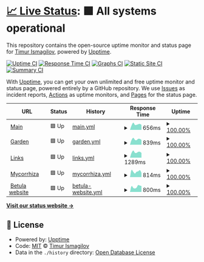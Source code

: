 # [📈 Live Status](https://bouncepaw.github.io/the-monitor): <!--live status--> **🟩 All systems operational**

This repository contains the open-source uptime monitor and status page for [Timur Ismagilov](https://bouncepaw.com), powered by [Upptime](https://github.com/upptime/upptime).

[![Uptime CI](https://github.com/bouncepaw/the-monitor/workflows/Uptime%20CI/badge.svg)](https://github.com/bouncepaw/the-monitor/actions?query=workflow%3A%22Uptime+CI%22)
[![Response Time CI](https://github.com/bouncepaw/the-monitor/workflows/Response%20Time%20CI/badge.svg)](https://github.com/bouncepaw/the-monitor/actions?query=workflow%3A%22Response+Time+CI%22)
[![Graphs CI](https://github.com/bouncepaw/the-monitor/workflows/Graphs%20CI/badge.svg)](https://github.com/bouncepaw/the-monitor/actions?query=workflow%3A%22Graphs+CI%22)
[![Static Site CI](https://github.com/bouncepaw/the-monitor/workflows/Static%20Site%20CI/badge.svg)](https://github.com/bouncepaw/the-monitor/actions?query=workflow%3A%22Static+Site+CI%22)
[![Summary CI](https://github.com/bouncepaw/the-monitor/workflows/Summary%20CI/badge.svg)](https://github.com/bouncepaw/the-monitor/actions?query=workflow%3A%22Summary+CI%22)

With [Upptime](https://upptime.js.org), you can get your own unlimited and free uptime monitor and status page, powered entirely by a GitHub repository. We use [Issues](https://github.com/bouncepaw/the-monitor/issues) as incident reports, [Actions](https://github.com/bouncepaw/the-monitor/actions) as uptime monitors, and [Pages](https://bouncepaw.github.io/the-monitor) for the status page.

<!--start: status pages-->
<!-- This summary is generated by Upptime (https://github.com/upptime/upptime) -->
<!-- Do not edit this manually, your changes will be overwritten -->
<!-- prettier-ignore -->
| URL | Status | History | Response Time | Uptime |
| --- | ------ | ------- | ------------- | ------ |
| <img alt="" src="https://icons.duckduckgo.com/ip3/bouncepaw.com.ico" height="13"> [Main](https://bouncepaw.com) | 🟩 Up | [main.yml](https://github.com/bouncepaw/the-monitor/commits/HEAD/history/main.yml) | <details><summary><img alt="Response time graph" src="./graphs/main/response-time-week.png" height="20"> 656ms</summary><br><a href="https://bouncepaw.github.io/the-monitor/history/main"><img alt="Response time 704" src="https://img.shields.io/endpoint?url=https%3A%2F%2Fraw.githubusercontent.com%2Fbouncepaw%2Fthe-monitor%2FHEAD%2Fapi%2Fmain%2Fresponse-time.json"></a><br><a href="https://bouncepaw.github.io/the-monitor/history/main"><img alt="24-hour response time 685" src="https://img.shields.io/endpoint?url=https%3A%2F%2Fraw.githubusercontent.com%2Fbouncepaw%2Fthe-monitor%2FHEAD%2Fapi%2Fmain%2Fresponse-time-day.json"></a><br><a href="https://bouncepaw.github.io/the-monitor/history/main"><img alt="7-day response time 656" src="https://img.shields.io/endpoint?url=https%3A%2F%2Fraw.githubusercontent.com%2Fbouncepaw%2Fthe-monitor%2FHEAD%2Fapi%2Fmain%2Fresponse-time-week.json"></a><br><a href="https://bouncepaw.github.io/the-monitor/history/main"><img alt="30-day response time 704" src="https://img.shields.io/endpoint?url=https%3A%2F%2Fraw.githubusercontent.com%2Fbouncepaw%2Fthe-monitor%2FHEAD%2Fapi%2Fmain%2Fresponse-time-month.json"></a><br><a href="https://bouncepaw.github.io/the-monitor/history/main"><img alt="1-year response time 704" src="https://img.shields.io/endpoint?url=https%3A%2F%2Fraw.githubusercontent.com%2Fbouncepaw%2Fthe-monitor%2FHEAD%2Fapi%2Fmain%2Fresponse-time-year.json"></a></details> | <details><summary><a href="https://bouncepaw.github.io/the-monitor/history/main">100.00%</a></summary><a href="https://bouncepaw.github.io/the-monitor/history/main"><img alt="All-time uptime 100.00%" src="https://img.shields.io/endpoint?url=https%3A%2F%2Fraw.githubusercontent.com%2Fbouncepaw%2Fthe-monitor%2FHEAD%2Fapi%2Fmain%2Fuptime.json"></a><br><a href="https://bouncepaw.github.io/the-monitor/history/main"><img alt="24-hour uptime 100.00%" src="https://img.shields.io/endpoint?url=https%3A%2F%2Fraw.githubusercontent.com%2Fbouncepaw%2Fthe-monitor%2FHEAD%2Fapi%2Fmain%2Fuptime-day.json"></a><br><a href="https://bouncepaw.github.io/the-monitor/history/main"><img alt="7-day uptime 100.00%" src="https://img.shields.io/endpoint?url=https%3A%2F%2Fraw.githubusercontent.com%2Fbouncepaw%2Fthe-monitor%2FHEAD%2Fapi%2Fmain%2Fuptime-week.json"></a><br><a href="https://bouncepaw.github.io/the-monitor/history/main"><img alt="30-day uptime 100.00%" src="https://img.shields.io/endpoint?url=https%3A%2F%2Fraw.githubusercontent.com%2Fbouncepaw%2Fthe-monitor%2FHEAD%2Fapi%2Fmain%2Fuptime-month.json"></a><br><a href="https://bouncepaw.github.io/the-monitor/history/main"><img alt="1-year uptime 100.00%" src="https://img.shields.io/endpoint?url=https%3A%2F%2Fraw.githubusercontent.com%2Fbouncepaw%2Fthe-monitor%2FHEAD%2Fapi%2Fmain%2Fuptime-year.json"></a></details>
| <img alt="" src="https://icons.duckduckgo.com/ip3/garden.bouncepaw.com.ico" height="13"> [Garden](https://garden.bouncepaw.com) | 🟩 Up | [garden.yml](https://github.com/bouncepaw/the-monitor/commits/HEAD/history/garden.yml) | <details><summary><img alt="Response time graph" src="./graphs/garden/response-time-week.png" height="20"> 839ms</summary><br><a href="https://bouncepaw.github.io/the-monitor/history/garden"><img alt="Response time 889" src="https://img.shields.io/endpoint?url=https%3A%2F%2Fraw.githubusercontent.com%2Fbouncepaw%2Fthe-monitor%2FHEAD%2Fapi%2Fgarden%2Fresponse-time.json"></a><br><a href="https://bouncepaw.github.io/the-monitor/history/garden"><img alt="24-hour response time 820" src="https://img.shields.io/endpoint?url=https%3A%2F%2Fraw.githubusercontent.com%2Fbouncepaw%2Fthe-monitor%2FHEAD%2Fapi%2Fgarden%2Fresponse-time-day.json"></a><br><a href="https://bouncepaw.github.io/the-monitor/history/garden"><img alt="7-day response time 839" src="https://img.shields.io/endpoint?url=https%3A%2F%2Fraw.githubusercontent.com%2Fbouncepaw%2Fthe-monitor%2FHEAD%2Fapi%2Fgarden%2Fresponse-time-week.json"></a><br><a href="https://bouncepaw.github.io/the-monitor/history/garden"><img alt="30-day response time 889" src="https://img.shields.io/endpoint?url=https%3A%2F%2Fraw.githubusercontent.com%2Fbouncepaw%2Fthe-monitor%2FHEAD%2Fapi%2Fgarden%2Fresponse-time-month.json"></a><br><a href="https://bouncepaw.github.io/the-monitor/history/garden"><img alt="1-year response time 889" src="https://img.shields.io/endpoint?url=https%3A%2F%2Fraw.githubusercontent.com%2Fbouncepaw%2Fthe-monitor%2FHEAD%2Fapi%2Fgarden%2Fresponse-time-year.json"></a></details> | <details><summary><a href="https://bouncepaw.github.io/the-monitor/history/garden">100.00%</a></summary><a href="https://bouncepaw.github.io/the-monitor/history/garden"><img alt="All-time uptime 100.00%" src="https://img.shields.io/endpoint?url=https%3A%2F%2Fraw.githubusercontent.com%2Fbouncepaw%2Fthe-monitor%2FHEAD%2Fapi%2Fgarden%2Fuptime.json"></a><br><a href="https://bouncepaw.github.io/the-monitor/history/garden"><img alt="24-hour uptime 100.00%" src="https://img.shields.io/endpoint?url=https%3A%2F%2Fraw.githubusercontent.com%2Fbouncepaw%2Fthe-monitor%2FHEAD%2Fapi%2Fgarden%2Fuptime-day.json"></a><br><a href="https://bouncepaw.github.io/the-monitor/history/garden"><img alt="7-day uptime 100.00%" src="https://img.shields.io/endpoint?url=https%3A%2F%2Fraw.githubusercontent.com%2Fbouncepaw%2Fthe-monitor%2FHEAD%2Fapi%2Fgarden%2Fuptime-week.json"></a><br><a href="https://bouncepaw.github.io/the-monitor/history/garden"><img alt="30-day uptime 100.00%" src="https://img.shields.io/endpoint?url=https%3A%2F%2Fraw.githubusercontent.com%2Fbouncepaw%2Fthe-monitor%2FHEAD%2Fapi%2Fgarden%2Fuptime-month.json"></a><br><a href="https://bouncepaw.github.io/the-monitor/history/garden"><img alt="1-year uptime 100.00%" src="https://img.shields.io/endpoint?url=https%3A%2F%2Fraw.githubusercontent.com%2Fbouncepaw%2Fthe-monitor%2FHEAD%2Fapi%2Fgarden%2Fuptime-year.json"></a></details>
| <img alt="" src="https://icons.duckduckgo.com/ip3/links.bouncepaw.com.ico" height="13"> [Links](https://links.bouncepaw.com) | 🟩 Up | [links.yml](https://github.com/bouncepaw/the-monitor/commits/HEAD/history/links.yml) | <details><summary><img alt="Response time graph" src="./graphs/links/response-time-week.png" height="20"> 1289ms</summary><br><a href="https://bouncepaw.github.io/the-monitor/history/links"><img alt="Response time 1365" src="https://img.shields.io/endpoint?url=https%3A%2F%2Fraw.githubusercontent.com%2Fbouncepaw%2Fthe-monitor%2FHEAD%2Fapi%2Flinks%2Fresponse-time.json"></a><br><a href="https://bouncepaw.github.io/the-monitor/history/links"><img alt="24-hour response time 1327" src="https://img.shields.io/endpoint?url=https%3A%2F%2Fraw.githubusercontent.com%2Fbouncepaw%2Fthe-monitor%2FHEAD%2Fapi%2Flinks%2Fresponse-time-day.json"></a><br><a href="https://bouncepaw.github.io/the-monitor/history/links"><img alt="7-day response time 1289" src="https://img.shields.io/endpoint?url=https%3A%2F%2Fraw.githubusercontent.com%2Fbouncepaw%2Fthe-monitor%2FHEAD%2Fapi%2Flinks%2Fresponse-time-week.json"></a><br><a href="https://bouncepaw.github.io/the-monitor/history/links"><img alt="30-day response time 1365" src="https://img.shields.io/endpoint?url=https%3A%2F%2Fraw.githubusercontent.com%2Fbouncepaw%2Fthe-monitor%2FHEAD%2Fapi%2Flinks%2Fresponse-time-month.json"></a><br><a href="https://bouncepaw.github.io/the-monitor/history/links"><img alt="1-year response time 1365" src="https://img.shields.io/endpoint?url=https%3A%2F%2Fraw.githubusercontent.com%2Fbouncepaw%2Fthe-monitor%2FHEAD%2Fapi%2Flinks%2Fresponse-time-year.json"></a></details> | <details><summary><a href="https://bouncepaw.github.io/the-monitor/history/links">100.00%</a></summary><a href="https://bouncepaw.github.io/the-monitor/history/links"><img alt="All-time uptime 100.00%" src="https://img.shields.io/endpoint?url=https%3A%2F%2Fraw.githubusercontent.com%2Fbouncepaw%2Fthe-monitor%2FHEAD%2Fapi%2Flinks%2Fuptime.json"></a><br><a href="https://bouncepaw.github.io/the-monitor/history/links"><img alt="24-hour uptime 100.00%" src="https://img.shields.io/endpoint?url=https%3A%2F%2Fraw.githubusercontent.com%2Fbouncepaw%2Fthe-monitor%2FHEAD%2Fapi%2Flinks%2Fuptime-day.json"></a><br><a href="https://bouncepaw.github.io/the-monitor/history/links"><img alt="7-day uptime 100.00%" src="https://img.shields.io/endpoint?url=https%3A%2F%2Fraw.githubusercontent.com%2Fbouncepaw%2Fthe-monitor%2FHEAD%2Fapi%2Flinks%2Fuptime-week.json"></a><br><a href="https://bouncepaw.github.io/the-monitor/history/links"><img alt="30-day uptime 100.00%" src="https://img.shields.io/endpoint?url=https%3A%2F%2Fraw.githubusercontent.com%2Fbouncepaw%2Fthe-monitor%2FHEAD%2Fapi%2Flinks%2Fuptime-month.json"></a><br><a href="https://bouncepaw.github.io/the-monitor/history/links"><img alt="1-year uptime 100.00%" src="https://img.shields.io/endpoint?url=https%3A%2F%2Fraw.githubusercontent.com%2Fbouncepaw%2Fthe-monitor%2FHEAD%2Fapi%2Flinks%2Fuptime-year.json"></a></details>
| <img alt="" src="https://icons.duckduckgo.com/ip3/mycorrhiza.wiki.ico" height="13"> [Mycorrhiza](https://mycorrhiza.wiki) | 🟩 Up | [mycorrhiza.yml](https://github.com/bouncepaw/the-monitor/commits/HEAD/history/mycorrhiza.yml) | <details><summary><img alt="Response time graph" src="./graphs/mycorrhiza/response-time-week.png" height="20"> 814ms</summary><br><a href="https://bouncepaw.github.io/the-monitor/history/mycorrhiza"><img alt="Response time 798" src="https://img.shields.io/endpoint?url=https%3A%2F%2Fraw.githubusercontent.com%2Fbouncepaw%2Fthe-monitor%2FHEAD%2Fapi%2Fmycorrhiza%2Fresponse-time.json"></a><br><a href="https://bouncepaw.github.io/the-monitor/history/mycorrhiza"><img alt="24-hour response time 921" src="https://img.shields.io/endpoint?url=https%3A%2F%2Fraw.githubusercontent.com%2Fbouncepaw%2Fthe-monitor%2FHEAD%2Fapi%2Fmycorrhiza%2Fresponse-time-day.json"></a><br><a href="https://bouncepaw.github.io/the-monitor/history/mycorrhiza"><img alt="7-day response time 814" src="https://img.shields.io/endpoint?url=https%3A%2F%2Fraw.githubusercontent.com%2Fbouncepaw%2Fthe-monitor%2FHEAD%2Fapi%2Fmycorrhiza%2Fresponse-time-week.json"></a><br><a href="https://bouncepaw.github.io/the-monitor/history/mycorrhiza"><img alt="30-day response time 798" src="https://img.shields.io/endpoint?url=https%3A%2F%2Fraw.githubusercontent.com%2Fbouncepaw%2Fthe-monitor%2FHEAD%2Fapi%2Fmycorrhiza%2Fresponse-time-month.json"></a><br><a href="https://bouncepaw.github.io/the-monitor/history/mycorrhiza"><img alt="1-year response time 798" src="https://img.shields.io/endpoint?url=https%3A%2F%2Fraw.githubusercontent.com%2Fbouncepaw%2Fthe-monitor%2FHEAD%2Fapi%2Fmycorrhiza%2Fresponse-time-year.json"></a></details> | <details><summary><a href="https://bouncepaw.github.io/the-monitor/history/mycorrhiza">100.00%</a></summary><a href="https://bouncepaw.github.io/the-monitor/history/mycorrhiza"><img alt="All-time uptime 100.00%" src="https://img.shields.io/endpoint?url=https%3A%2F%2Fraw.githubusercontent.com%2Fbouncepaw%2Fthe-monitor%2FHEAD%2Fapi%2Fmycorrhiza%2Fuptime.json"></a><br><a href="https://bouncepaw.github.io/the-monitor/history/mycorrhiza"><img alt="24-hour uptime 100.00%" src="https://img.shields.io/endpoint?url=https%3A%2F%2Fraw.githubusercontent.com%2Fbouncepaw%2Fthe-monitor%2FHEAD%2Fapi%2Fmycorrhiza%2Fuptime-day.json"></a><br><a href="https://bouncepaw.github.io/the-monitor/history/mycorrhiza"><img alt="7-day uptime 100.00%" src="https://img.shields.io/endpoint?url=https%3A%2F%2Fraw.githubusercontent.com%2Fbouncepaw%2Fthe-monitor%2FHEAD%2Fapi%2Fmycorrhiza%2Fuptime-week.json"></a><br><a href="https://bouncepaw.github.io/the-monitor/history/mycorrhiza"><img alt="30-day uptime 100.00%" src="https://img.shields.io/endpoint?url=https%3A%2F%2Fraw.githubusercontent.com%2Fbouncepaw%2Fthe-monitor%2FHEAD%2Fapi%2Fmycorrhiza%2Fuptime-month.json"></a><br><a href="https://bouncepaw.github.io/the-monitor/history/mycorrhiza"><img alt="1-year uptime 100.00%" src="https://img.shields.io/endpoint?url=https%3A%2F%2Fraw.githubusercontent.com%2Fbouncepaw%2Fthe-monitor%2FHEAD%2Fapi%2Fmycorrhiza%2Fuptime-year.json"></a></details>
| <img alt="" src="https://icons.duckduckgo.com/ip3/betula.mycorrhiza.wiki.ico" height="13"> [Betula website](https://betula.mycorrhiza.wiki) | 🟩 Up | [betula-website.yml](https://github.com/bouncepaw/the-monitor/commits/HEAD/history/betula-website.yml) | <details><summary><img alt="Response time graph" src="./graphs/betula-website/response-time-week.png" height="20"> 800ms</summary><br><a href="https://bouncepaw.github.io/the-monitor/history/betula-website"><img alt="Response time 935" src="https://img.shields.io/endpoint?url=https%3A%2F%2Fraw.githubusercontent.com%2Fbouncepaw%2Fthe-monitor%2FHEAD%2Fapi%2Fbetula-website%2Fresponse-time.json"></a><br><a href="https://bouncepaw.github.io/the-monitor/history/betula-website"><img alt="24-hour response time 811" src="https://img.shields.io/endpoint?url=https%3A%2F%2Fraw.githubusercontent.com%2Fbouncepaw%2Fthe-monitor%2FHEAD%2Fapi%2Fbetula-website%2Fresponse-time-day.json"></a><br><a href="https://bouncepaw.github.io/the-monitor/history/betula-website"><img alt="7-day response time 800" src="https://img.shields.io/endpoint?url=https%3A%2F%2Fraw.githubusercontent.com%2Fbouncepaw%2Fthe-monitor%2FHEAD%2Fapi%2Fbetula-website%2Fresponse-time-week.json"></a><br><a href="https://bouncepaw.github.io/the-monitor/history/betula-website"><img alt="30-day response time 935" src="https://img.shields.io/endpoint?url=https%3A%2F%2Fraw.githubusercontent.com%2Fbouncepaw%2Fthe-monitor%2FHEAD%2Fapi%2Fbetula-website%2Fresponse-time-month.json"></a><br><a href="https://bouncepaw.github.io/the-monitor/history/betula-website"><img alt="1-year response time 935" src="https://img.shields.io/endpoint?url=https%3A%2F%2Fraw.githubusercontent.com%2Fbouncepaw%2Fthe-monitor%2FHEAD%2Fapi%2Fbetula-website%2Fresponse-time-year.json"></a></details> | <details><summary><a href="https://bouncepaw.github.io/the-monitor/history/betula-website">100.00%</a></summary><a href="https://bouncepaw.github.io/the-monitor/history/betula-website"><img alt="All-time uptime 100.00%" src="https://img.shields.io/endpoint?url=https%3A%2F%2Fraw.githubusercontent.com%2Fbouncepaw%2Fthe-monitor%2FHEAD%2Fapi%2Fbetula-website%2Fuptime.json"></a><br><a href="https://bouncepaw.github.io/the-monitor/history/betula-website"><img alt="24-hour uptime 100.00%" src="https://img.shields.io/endpoint?url=https%3A%2F%2Fraw.githubusercontent.com%2Fbouncepaw%2Fthe-monitor%2FHEAD%2Fapi%2Fbetula-website%2Fuptime-day.json"></a><br><a href="https://bouncepaw.github.io/the-monitor/history/betula-website"><img alt="7-day uptime 100.00%" src="https://img.shields.io/endpoint?url=https%3A%2F%2Fraw.githubusercontent.com%2Fbouncepaw%2Fthe-monitor%2FHEAD%2Fapi%2Fbetula-website%2Fuptime-week.json"></a><br><a href="https://bouncepaw.github.io/the-monitor/history/betula-website"><img alt="30-day uptime 100.00%" src="https://img.shields.io/endpoint?url=https%3A%2F%2Fraw.githubusercontent.com%2Fbouncepaw%2Fthe-monitor%2FHEAD%2Fapi%2Fbetula-website%2Fuptime-month.json"></a><br><a href="https://bouncepaw.github.io/the-monitor/history/betula-website"><img alt="1-year uptime 100.00%" src="https://img.shields.io/endpoint?url=https%3A%2F%2Fraw.githubusercontent.com%2Fbouncepaw%2Fthe-monitor%2FHEAD%2Fapi%2Fbetula-website%2Fuptime-year.json"></a></details>

<!--end: status pages-->

[**Visit our status website →**](https://bouncepaw.github.io/the-monitor)

## 📄 License

- Powered by: [Upptime](https://github.com/upptime/upptime)
- Code: [MIT](./LICENSE) © [Timur Ismagilov](https://bouncepaw.com)
- Data in the `./history` directory: [Open Database License](https://opendatacommons.org/licenses/odbl/1-0/)
